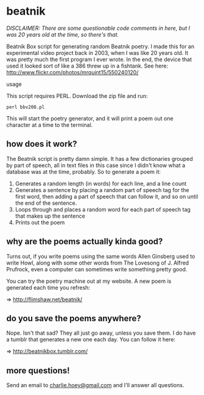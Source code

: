 # beatnik

*DISCLAIMER: 
There are some questionable code comments in here, but I was 20 years
old at the time, so there's that.*

Beatnik Box script for generating random Beatnik poetry.  I made this for an experimental video project back in 2003, when I was like 20 years old.  It was pretty much the first program I ever wrote.  In the end, the device that used it looked sort of like a 386 threw up in a fishtank.  See here: http://www.flickr.com/photos/mrquint15/550240120/

usage

This script requires PERL.  Download the zip file and run:

    perl bbv208.pl
    
This will start the poetry generator, and it will print a poem out one character at a time to the terminal.

## how does it work?

The Beatnik script is pretty damn simple.  It has a few dictionaries grouped by part of speech, all in text files in this case since I didn't know what a database was at the time, probably.  So to generate a poem it:

1.  Generates a random length (in words) for each line, and a line count
2.  Generates a sentence by placing a random part of speech tag for the first word, then adding a part of speech that can follow it, and so on until the end of the sentence.
3.  Loops through and places a random word for each part of speech tag that makes up the sentence
4.  Prints out the poem

## why are the poems actually kinda good?

Turns out, if you write poems using the same words Allen Ginsberg used to write Howl, along with some other words from The Lovesong of J. Alfred Prufrock, even a computer can sometimes write something pretty good.

You can try the poetry machine out at my website.  A new poem is generated each time you refresh: 

=> http://flimshaw.net/beatnik/

## do you save the poems anywhere?

Nope.  Isn't that sad?  They all just go away, unless you save them.  I do have a tumblr that generates a new one each day.  You can follow it here: 

=> http://beatnikbox.tumblr.com/

## more questions!

Send an email to charlie.hoey@gmail.com and I'll answer all questions.
